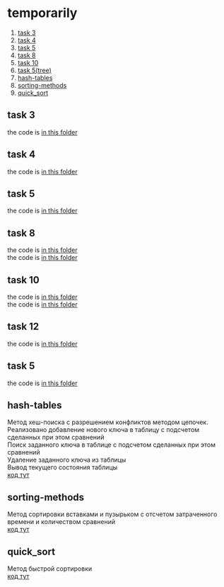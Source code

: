 ﻿# temporarily

1. [task 3](#task-3)
2. [task 4](#task-4)
3. [task 5](#task-5)
4. [task 8](#task-8)
5. [task 10](#task-10)
6. [task 5(tree)](#task-5)
7. [hash-tables](#hash-tables)
8. [sorting-methods](#sorting-methods)
9. [quick_sort](#quicksort)

## task 3
the code is [in this folder](tasks/3_123.cpp)

## task 4
the code is [in this folder](tasks/4_12.cpp)

## task 5
the code is [in this folder](tasks/5_12.cpp)

## task 8
the code is [in this folder](tasks/8_1-2.cpp)<br>
the code is [in this folder](tasks/8_3.cpp)

## task 10
the code is [in this folder](tasks/10_1.cpp)<br>
the code is [in this folder](tasks/10_2.cpp)

## task 12
the code is [in this folder](tasks/12_1.cpp)

## task 5
the code is [in this folder](tasks/5_tree.cpp)

## hash-tables
Метод хеш-поиска с разрешением конфликтов методом цепочек.</br>
Реализовано добавление нового ключа в таблицу с подсчетом сделанных при этом сравнений</br>
Поиск заданного ключа в таблице с подсчетом сделанных при этом сравнений</br>
Удаление заданного ключа из таблицы</br>
Вывод текущего состояния таблицы</br>
[код тут](tasks/hash.cpp)

## sorting-methods
Метод сортировки вставками и пузырьком с отсчетом затраченного времени и количеством сравнений</br>
[код тут](tasks/sort.cpp)

## quick_sort
Метод быстрой сортировки</br>
[код тут](tasks/quick_sort.cpp)
